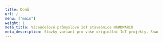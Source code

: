 ```yaml
---
title: Domů
url: /
menu: ["main"]
weight: 1
meta_title: Víceúčelové průmyslové IoT stavebnice HARDWARIO
meta_description: Stovky variant pro vaše originální IoT projekty. Snadné sestavení, nízká spotřeba a různé možnosti připojení k internetu.
---
```

